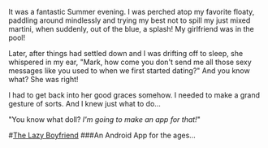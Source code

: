 It was a fantastic Summer evening.  I was perched atop my favorite floaty, paddling around mindlessly and trying my best not to spill my just mixed martini, when suddenly, out of the blue, a splash!  My girlfriend was in the pool!

Later, after things had settled down and I was drifting off to sleep, she whispered in my ear, "Mark, how come you don't send me all those sexy messages like you used to when we first started dating?"  And you know what?  She was right!

I had to get back into her good graces somehow. I needed to make a grand gesture of sorts.  And I knew just what to do...

"You know what doll? *I'm going to make an app for that!*"
  
#[The Lazy Boyfriend](https://play.google.com/store/apps/details?id=com.thelazyboyfriend.app&hl=en)
###An Android App for the ages...

